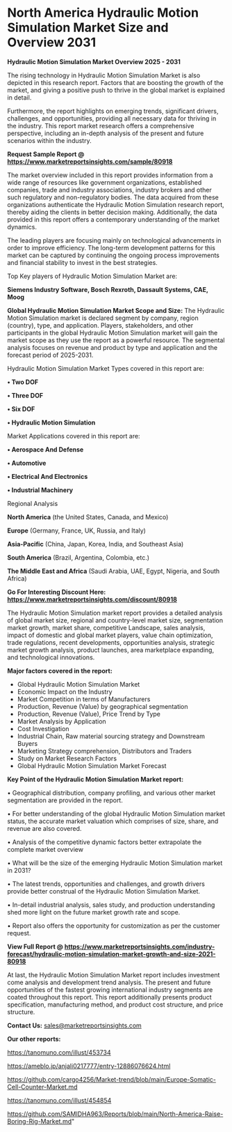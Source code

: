 # North America Hydraulic Motion Simulation Market Size and Overview 2031

<Strong> Hydraulic Motion Simulation Market Overview 2025 - 2031</strong>

The rising technology in Hydraulic Motion Simulation Market is also depicted in this research report. Factors that are boosting the growth of the market, and giving a positive push to thrive in the global market is explained in detail.

Furthermore, the report highlights on emerging trends, significant drivers, challenges, and opportunities, providing all necessary data for thriving in the industry. This report market research offers a comprehensive perspective, including an in-depth analysis of the present and future scenarios within the industry.

<strong>Request Sample Report @ <a href=https://www.marketreportsinsights.com/sample/80918>https://www.marketreportsinsights.com/sample/80918</a></strong>

The market overview included in this report provides information from a wide range of resources like government organizations, established companies, trade and industry associations, industry brokers and other such regulatory and non-regulatory bodies. The data acquired from these organizations authenticate the Hydraulic Motion Simulation research report, thereby aiding the clients in better decision making. Additionally, the data provided in this report offers a contemporary understanding of the market dynamics.

The leading players are focusing mainly on technological advancements in order to improve efficiency. The long-term development patterns for this market can be captured by continuing the ongoing process improvements and financial stability to invest in the best strategies.

Top Key players of Hydraulic Motion Simulation Market are:

<strong>Siemens Industry Software, Bosch Rexroth, Dassault Systems, CAE, Moog</strong>

<strong><b>Global Hydraulic Motion Simulation Market Scope and Size:</b></strong>
The Hydraulic Motion Simulation market is declared segment by company, region (country), type, and application. Players, stakeholders, and other participants in the global Hydraulic Motion Simulation market will gain the market scope as they use the report as a powerful resource. The segmental analysis focuses on revenue and product by type and application and the forecast period of 2025-2031.

Hydraulic Motion Simulation Market Types covered in this report are:

<strong>• Two DOF

• Three DOF

• Six DOF

• Hydraulic Motion Simulation</strong>

Market Applications covered in this report are:

<strong>• Aerospace And Defense

• Automotive

• Electrical And Electronics

• Industrial Machinery</strong> 

Regional Analysis

<strong>North America</strong> (the United States, Canada, and Mexico)

<strong>Europe</strong> (Germany, France, UK, Russia, and Italy)

<strong>Asia-Pacific</strong> (China, Japan, Korea, India, and Southeast Asia)

<strong>South America</strong> (Brazil, Argentina, Colombia, etc.)

<strong>The Middle East and Africa</strong> (Saudi Arabia, UAE, Egypt, Nigeria, and South Africa)

<strong>Go For Interesting Discount Here: <a href=https://www.marketreportsinsights.com/discount/80918>https://www.marketreportsinsights.com/discount/80918</a></strong>

The Hydraulic Motion Simulation market report provides a detailed analysis of global market size, regional and country-level market size, segmentation market growth, market share, competitive Landscape, sales analysis, impact of domestic and global market players, value chain optimization, trade regulations, recent developments, opportunities analysis, strategic market growth analysis, product launches, area marketplace expanding, and technological innovations.

<strong><b>Major factors covered in the report:</b></strong>
<ul>
  <li>Global Hydraulic Motion Simulation Market </li>
  <li>Economic Impact on the Industry</li>
  <li>Market Competition in terms of Manufacturers</li>
  <li>Production, Revenue (Value) by geographical segmentation</li>
  <li>Production, Revenue (Value), Price Trend by Type</li>
  <li>Market Analysis by Application</li>
  <li>Cost Investigation</li>
  <li>Industrial Chain, Raw material sourcing strategy and Downstream Buyers</li>
  <li>Marketing Strategy comprehension, Distributors and Traders</li>
  <li>Study on Market Research Factors</li>
  <li>Global Hydraulic Motion Simulation Market Forecast</li>
</ul>

<strong><b>Key Point of the Hydraulic Motion Simulation Market report:</b></strong>

• Geographical distribution, company profiling, and various other market segmentation are provided in the report.

• For better understanding of the global Hydraulic Motion Simulation market status, the accurate market valuation which comprises of size, share, and revenue are also covered.

• Analysis of the competitive dynamic factors better extrapolate the complete market overview

• What will be the size of the emerging Hydraulic Motion Simulation market in 2031?

• The latest trends, opportunities and challenges, and growth drivers provide better construal of the Hydraulic Motion Simulation Market.

• In-detail industrial analysis, sales study, and production understanding shed more light on the future market growth rate and scope.

• Report also offers the opportunity for customization as per the customer request.

<strong><b>View Full Report @ <a href=https://www.marketreportsinsights.com/industry-forecast/hydraulic-motion-simulation-market-growth-and-size-2021-80918>https://www.marketreportsinsights.com/industry-forecast/hydraulic-motion-simulation-market-growth-and-size-2021-80918</a></b></strong>


At last, the Hydraulic Motion Simulation Market report includes investment come analysis and development trend analysis. The present and future opportunities of the fastest growing international industry segments are coated throughout this report. This report additionally presents product specification, manufacturing method, and product cost structure, and price structure.

<strong>Contact Us:</strong>
sales@marketreportsinsights.com

<strong>Our other reports:</strong>

<a href=https://tanomuno.com/illust/453734>https://tanomuno.com/illust/453734</a>

<a href=https://ameblo.jp/anjali0217777/entry-12886076624.html>https://ameblo.jp/anjali0217777/entry-12886076624.html</a>

<a href=https://github.com/cargo4256/Market-trend/blob/main/Europe-Somatic-Cell-Counter-Market.md>https://github.com/cargo4256/Market-trend/blob/main/Europe-Somatic-Cell-Counter-Market.md</a>

<a href=https://tanomuno.com/illust/454854>https://tanomuno.com/illust/454854</a>

<a href=https://github.com/SAMIDHA963/Reports/blob/main/North-America-Raise-Boring-Rig-Market.md>https://github.com/SAMIDHA963/Reports/blob/main/North-America-Raise-Boring-Rig-Market.md</a>"
